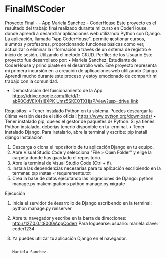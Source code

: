 ﻿# FinalMSCoder
 Proyecto Final -  - App Mariela Sanchez - CoderHouse
Este proyecto es el resultado del trabajo final realizado durante mi curso en CoderHouse, donde aprendí a desarrollar aplicaciones web utilizando Python con Django. La aplicación, llamada "App CoderHouse", permite gestionar cursos, alumnos y profesores, proporcionando funciones básicas como ver, actualizar o eliminar la información a través de un sistema de registro e inicio de sesión. Utilzando el metodo CRUD.
Perfiles de los Usuario
Este proyecto fue desarrollado por:
•	Mariela Sanchez: Estudiante de CoderHouse y principiante en el desarrollo web. Este proyecto representa mi primera incursión en la creación de aplicaciones web utilizando Django. Aprendí mucho durante este proceso y estoy emocionado de compartir mi trabajo con la comunidad.

* Demostracion del funcionamiento de la App:
  https://drive.google.com/file/d/1-abR0CdVEX4si8XPK_Umz5SKEOTXHjsP/view?usp=drive_link

Requisitos: 
•	Tener instalado Python en tu sistema. Puedes descargar la última versión desde el sitio oficial: https://www.python.org/downloads/
•	Tener instalado pip, que es el gestor de paquetes de Python. Si ya tienes Python instalado, deberías tenerlo disponible en tu terminal.
•	Tener instalado Django. Para instalarlo, abre la terminal y escribe:
pip install django
Instalación
1.	Descarga o clona el repositorio de tu aplicación Django en tu equipo.
2.	Abre Visual Studio Code y selecciona "File > Open Folder" y elige la carpeta donde has guardado el repositorio.
3.	Abre la terminal de Visual Studio Code (Ctrl + ñ).
4.	Instala las dependencias necesarias para tu aplicación escribiendo en la terminal: pip install -r requirements.txt
5.	Crea la base de datos ejecutando las migraciones de Django:
python manage.py makemigrations python manage.py migrate


Ejecución
1.	Inicia el servidor de desarrollo de Django escribiendo en la terminal:
python manage.py runserver
2.	Abre tu navegador y escribe en la barra de direcciones:
http://127.0.0.1:8000/AppCoder/
Para loguearse:
usuario: mariela
clave: coder1234
3.	Ya puedes utilizar tu aplicación Django en el navegador.



                                                                                                   Mariela Sanchez.

